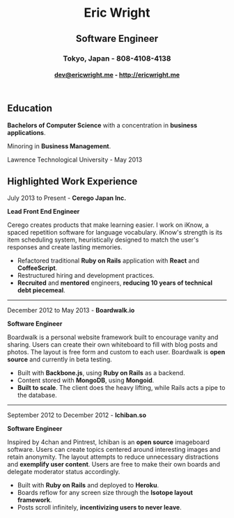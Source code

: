 <header>

# Eric Wright
## Software Engineer
### Tokyo, Japan - 808-4108-4138
#### dev@ericwright.me - http://ericwright.me

</header>

<section id="education">

## Education

**Bachelors of Computer Science** with a concentration in **business applications**.

Minoring in **Business Management**.

Lawrence Technological University - May 2013

</section>

<section id="experience">

## Highlighted Work Experience

July 2013 to Present - **Cerego Japan Inc.**

**Lead Front End Engineer**

Cerego creates products that make learning easier.
I work on iKnow, a spaced repetition software for language vocabulary.
iKnow's strength is its item scheduling system, heuristically designed to match the user's responses and create lasting memories.

* Refactored traditional **Ruby on Rails** application with **React** and **CoffeeScript**.
* Restructured hiring and development practices.
* **Recruited** and **mentored** engineers, **reducing 10 years of technical debt piecemeal**.

----

December 2012 to May 2013 - **Boardwalk.io**

**Software Engineer**

Boardwalk is a personal website framework built to encourage vanity and sharing.
Users can create their own whiteboard to fill with blog posts and photos.
The layout is free form and custom to each user.
Boardwalk is **open source** and currently in beta testing.

* Built with **Backbone.js**, using **Ruby on Rails** as a backend.
* Content stored with **MongoDB**, using **Mongoid**.
* **Built to scale**. The client does the heavy lifting, while Rails acts a pipe to the database.

----

September 2012 to December 2012 - **Ichiban.so**

**Software Engineer**

Inspired by 4chan and Pintrest, Ichiban is an **open source** imageboard software.
Users can create topics centered around interesting images and retain anonymity.
The layout attempts to reduce unnecessary distractions and **exemplify user content**.
Users are free to make their own boards and delegate moderator status accordingly.

* Built with **Ruby on Rails** and deployed to **Heroku**.
* Boards reflow for any screen size through the **Isotope layout framework**.
* Posts scroll infinitely, **incentivizing users to never leave**.

